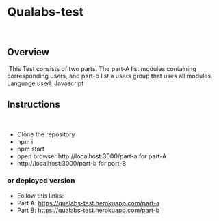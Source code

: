 # Qualabs-test
​
## Overview
​
This Test consists of two parts. The part-A list modules containing corresponding users, and part-b list a users group that uses all modules.
Language used: Javascript
​
## Instructions
​
 * Clone the repository 
 * npm i 
 * npm start
 * open browser http://localhost:3000/part-a for part-A 
 * http://localhost:3000/part-b for part-B
​
### or deployed version
* Follow this links:
* Part A: https://qualabs-test.herokuapp.com/part-a
* Part B: https://qualabs-test.herokuapp.com/part-b
